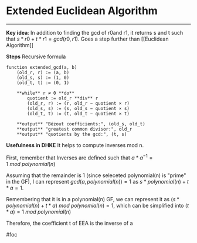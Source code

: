 # Extended Euclidean Algorithm
---
**Key idea**: In addition to finding the gcd of r0and r1, it returns s and t such that $s*r0 + t*r1 = gcd(r0,r1)$. Goes a step further than [[Euclidean Algorithm]]

**Steps**
Recursive formula
```
function extended_gcd(a, b)
    (old_r, r) := (a, b)
    (old_s, s) := (1, 0)
    (old_t, t) := (0, 1)
    
    **while** r ≠ 0 **do**
        quotient := old_r **div** r
        (old_r, r) := (r, old_r − quotient × r)
        (old_s, s) := (s, old_s − quotient × s)
        (old_t, t) := (t, old_t − quotient × t)
    
    **output** "Bézout coefficients:", (old_s, old_t)
    **output** "greatest common divisor:", old_r
    **output** "quotients by the gcd:", (t, s)    
```

**Usefulness in DHKE**
It helps to compute inverses mod n. 

First, remember that Inverses are defined such that $a * a^{-1} = 1\ mod\ polynomial(n)$

Assuming that the remainder is 1 (since seleceted polynomial(n) is "prime" in the GF),  I can represent $gcd(a,polynomial(n)) = 1$ as $s*polynomial(n)+t*a = 1$. 

Remembering that it is in a polynomial(n) GF, we can represent it as  $(s*polynomial(n)+t*a)\ mod \ polynomial(n) = 1$, which can be simplified into  $(t*a) = 1\ mod \ polynomial(n)$

Therefore, the coefficient t of EEA is the inverse of a

#foc